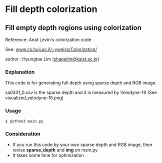 # Fill depth colorization

## Fill empty depth regions using colorization
Reference: Anat Levin's colorization code

See: www.cs.huji.ac.il/~yweiss/Colorization/

author : Hyungtae Lim (shapelim@kaist.ac.kr)  

  
### Explanation

This code is for generating full depth using sparse depth and RGB image. 

sa0331_0.csv is the sparse depth and it is measured by Velodyne-16 (See visualized_velodyne-16.png)

### Usage

<pre><code>$ python3 main.py</code></pre>

### Consideration

* If you run this code by your own sparse depth and RGB image, then revise **sparse_depth** and **img** on main.py
* It takes some time for optimization
